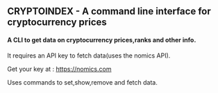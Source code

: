 ## CRYPTOINDEX - A command line interface for cryptocurrency prices

#### A CLI to get data on cryptocurrency prices,ranks and other info.

It requires an API key to fetch data(uses the nomics API).

Get your key at : <https://nomics.com>

Uses commands to set,show,remove and fetch data.
